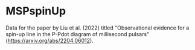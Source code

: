 # MSPspinUp
Data for the paper by Liu et al. (2022) titled "Observational evidence for a spin-up line in the P-Pdot diagram of millisecond pulsars" (https://arxiv.org/abs/2204.06012).
